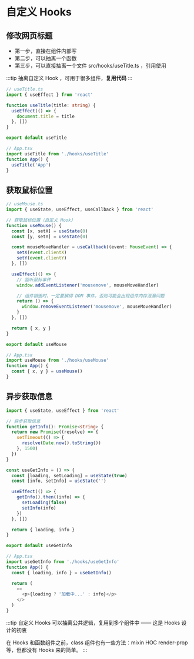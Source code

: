 # 自定义 Hooks

## 修改网页标题

- 第一步，直接在组件内部写
- 第二步，可以抽离一个函数
- 第三步，可以直接抽离一个文件 src/hooks/useTitle.ts ，引用使用

:::tip
抽离自定义 Hook ，可用于很多组件，**复用代码**
:::

```ts
// useTitle.ts
import { useEffect } from 'react'

function useTitle(title: string) {
  useEffect(() => {
    document.title = title
  }, [])
}

export default useTitle

// App.tsx
import useTitle from './hooks/useTitle'
function App() {
  useTitle('App')
}
```

## 获取鼠标位置

```ts
// useMouse.ts
import { useState, useEffect, useCallback } from 'react'

// 获取鼠标位置（自定义 Hook）
function useMouse() {
  const [x, setX] = useState(0)
  const [y, setY] = useState(0)

  const mouseMoveHandler = useCallback((event: MouseEvent) => {
    setX(event.clientX)
    setY(event.clientY)
  }, [])

  useEffect(() => {
    // 监听鼠标事件
    window.addEventListener('mousemove', mouseMoveHandler)

    // 组件销毁时，一定要解绑 DOM 事件，否则可能会出现组件内存泄漏问题
    return () => {
      window.removeEventListener('mousemove', mouseMoveHandler)
    }
  }, [])

  return { x, y }
}

export default useMouse

// App.tsx
import useMouse from './hooks/useMouse'
function App() {
  const { x, y } = useMouse()
}
```

## 异步获取信息

```ts
import { useState, useEffect } from 'react'

// 异步获取信息
function getInfo(): Promise<string> {
  return new Promise((resolve) => {
    setTimeout(() => {
      resolve(Date.now().toString())
    }, 1500)
  })
}

const useGetInfo = () => {
  const [loading, setLoading] = useState(true)
  const [info, setInfo] = useState('')

  useEffect(() => {
    getInfo().then((info) => {
      setLoading(false)
      setInfo(info)
    })
  }, [])

  return { loading, info }
}

export default useGetInfo

// App.tsx
import useGetInfo from './hooks/useGetInfo'
function App() {
  const { loading, info } = useGetInfo()

  return (
    <>
      <p>{loading ? '加载中...' : info}</p>
    </>
  )
}
```

:::tip
自定义 Hooks 可以抽离公共逻辑，复用到多个组件中 —— 这是 Hooks 设计的初衷

在 Hooks 和函数组件之前，class 组件也有一些方法：mixin HOC render-prop 等，但都没有 Hooks 来的简单。
:::
